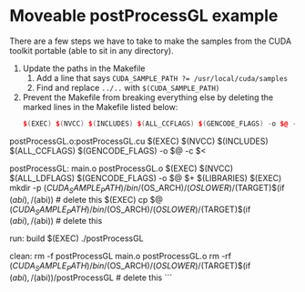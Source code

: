 # Moveable postProcessGL example

There are a few steps we have to take to make the samples from the
CUDA toolkit portable (able to sit in any directory).

1. Update the paths in the Makefile
   1. Add a line that says `CUDA_SAMPLE_PATH ?= /usr/local/cuda/samples`
   2. Find and replace `../..` with `$(CUDA_SAMPLE_PATH)`
2. Prevent the Makefile from breaking everything else by deleting the marked lines in the Makefile listed below:
	```main.o:main.cpp
	$(EXEC) $(NVCC) $(INCLUDES) $(ALL_CCFLAGS) $(GENCODE_FLAGS) -o $@ -c $<

postProcessGL.o:postProcessGL.cu
	$(EXEC) $(NVCC) $(INCLUDES) $(ALL_CCFLAGS) $(GENCODE_FLAGS) -o $@ -c $<

postProcessGL: main.o postProcessGL.o
	$(EXEC) $(NVCC) $(ALL_LDFLAGS) $(GENCODE_FLAGS) -o $@ $+ $(LIBRARIES)
	$(EXEC) mkdir -p $(CUDA_SAMPLE_PATH)/bin/$(OS_ARCH)/$(OSLOWER)/$(TARGET)$(if $(abi),/$(abi)) # delete this
	$(EXEC) cp $@ $(CUDA_SAMPLE_PATH)/bin/$(OS_ARCH)/$(OSLOWER)/$(TARGET)$(if $(abi),/$(abi))	 # delete this

run: build
	$(EXEC) ./postProcessGL

clean:
	rm -f postProcessGL main.o postProcessGL.o
	rm -rf $(CUDA_SAMPLE_PATH)/bin/$(OS_ARCH)/$(OSLOWER)/$(TARGET)$(if $(abi),/$(abi))/postProcessGL # delete this
	```